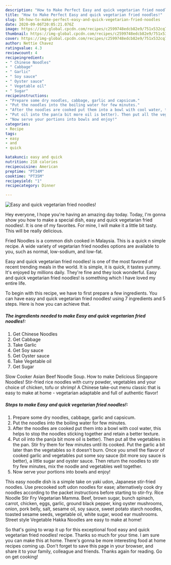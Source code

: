 ```yaml
---
description: "How to Make Perfect Easy and quick vegetarian fried noodles!"
title: "How to Make Perfect Easy and quick vegetarian fried noodles!"
slug: 50-how-to-make-perfect-easy-and-quick-vegetarian-fried-noodles
date: 2020-09-06T20:05:21.076Z
image: https://img-global.cpcdn.com/recipes/c2599748edcb82e9/751x532cq70/easy-and-quick-vegetarian-fried-noodles-recipe-main-photo.jpg
thumbnail: https://img-global.cpcdn.com/recipes/c2599748edcb82e9/751x532cq70/easy-and-quick-vegetarian-fried-noodles-recipe-main-photo.jpg
cover: https://img-global.cpcdn.com/recipes/c2599748edcb82e9/751x532cq70/easy-and-quick-vegetarian-fried-noodles-recipe-main-photo.jpg
author: Nettie Chavez
ratingvalue: 4.3
reviewcount: 4
recipeingredient:
- " Chinese Noodles"
- " Cabbage"
- " Garlic"
- " Soy sauce"
- " Oyster sauce"
- " Vegetable oil"
- " Sugar"
recipeinstructions:
- "Prepare some dry noodles, cabbage, garlic and capsicum."
- "Put the noodles into the boiling water for few minutes."
- "After the noodles are cooked put them into a bowl with cool water, this helps to stop the noodles sticking together and retain a better texture."
- "Put oil into the pan(a bit more oil is better). Then put all the vegetables in the pan. Stir fry them for few minutes until its cooked. Put the garlic a bit later than the vegetables so it doesn’t burn. Once you smell the flavor of cooked garlic and vegetables put some soy sauce (bit more soy sauce is better), a little sugar and oyster sauce. Then return the noodles to stir fry few minutes, mix the noodle and vegetables well together."
- "Now serve your portions into bowls and enjoy!"
categories:
- Recipe
tags:
- easy
- and
- quick

katakunci: easy and quick 
nutrition: 218 calories
recipecuisine: American
preptime: "PT34M"
cooktime: "PT35M"
recipeyield: "1"
recipecategory: Dinner

---
```



![Easy and quick vegetarian fried noodles!](https://img-global.cpcdn.com/recipes/c2599748edcb82e9/751x532cq70/easy-and-quick-vegetarian-fried-noodles-recipe-main-photo.jpg)

Hey everyone, I hope you're having an amazing day today. Today, I'm gonna show you how to make a special dish, easy and quick vegetarian fried noodles!. It is one of my favorites. For mine, I will make it a little bit tasty. This will be really delicious.

Fried Noodles is a common dish cooked in Malaysia. This is a quick n simple recipe. A wide variety of vegetarian fried noodles options are available to you, such as normal, low-sodium, and low-fat.

Easy and quick vegetarian fried noodles! is one of the most favored of recent trending meals in the world. It is simple, it is quick, it tastes yummy. It's enjoyed by millions daily. They're fine and they look wonderful. Easy and quick vegetarian fried noodles! is something which I have loved my entire life.


To begin with this recipe, we have to first prepare a few ingredients. You can have easy and quick vegetarian fried noodles! using 7 ingredients and 5 steps. Here is how you can achieve that.

<!--inarticleads1-->

##### The ingredients needed to make Easy and quick vegetarian fried noodles!:

1. Get  Chinese Noodles
1. Get  Cabbage
1. Take  Garlic
1. Get  Soy sauce
1. Get  Oyster sauce
1. Take  Vegetable oil
1. Get  Sugar


Slow Cooker Asian Beef Noodle Soup. How to make Delicious Singapore Noodles! Stir-fried rice noodles with curry powder, vegetables and your choice of chicken, tofu or shrimp! A Chinese take-out menu classic that is easy to make at home - vegetarian adaptable and full of authentic flavor! 

<!--inarticleads2-->

##### Steps to make Easy and quick vegetarian fried noodles!:

1. Prepare some dry noodles, cabbage, garlic and capsicum.
1. Put the noodles into the boiling water for few minutes.
1. After the noodles are cooked put them into a bowl with cool water, this helps to stop the noodles sticking together and retain a better texture.
1. Put oil into the pan(a bit more oil is better). Then put all the vegetables in the pan. Stir fry them for few minutes until its cooked. Put the garlic a bit later than the vegetables so it doesn’t burn. Once you smell the flavor of cooked garlic and vegetables put some soy sauce (bit more soy sauce is better), a little sugar and oyster sauce. Then return the noodles to stir fry few minutes, mix the noodle and vegetables well together.
1. Now serve your portions into bowls and enjoy!


This easy noodle dish is a simple take on yaki udon, Japanese stir-fried noodles. Use precooked soft udon noodles for ease; alternatively cook dry noodles according to the packet instructions before starting to stir-fry. Rice Noodle Stir Fry Vegetarian Mamma. Beef, brown sugar, bunch spinach, carrot, chicken, eggs, garlic, ground black pepper, king oyster mushrooms, onion, pork belly, salt, sesame oil, soy sauce, sweet potato starch noodles, toasted sesame seeds, vegetable oil, white sugar, wood ear mushrooms. Street style Vegetable Hakka Noodles are easy to make at home! 

So that's going to wrap it up for this exceptional food easy and quick vegetarian fried noodles! recipe. Thanks so much for your time. I am sure you can make this at home. There's gonna be more interesting food at home recipes coming up. Don't forget to save this page in your browser, and share it to your family, colleague and friends. Thanks again for reading. Go on get cooking!
